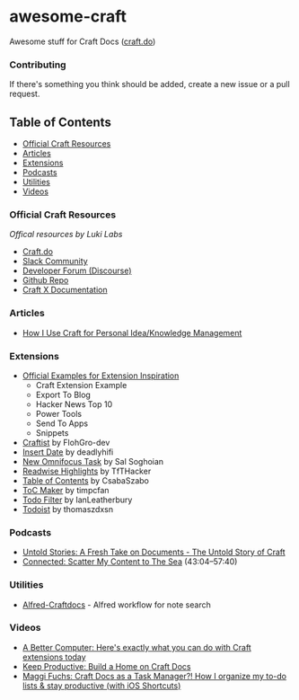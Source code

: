 # awesome-craft
Awesome stuff for Craft Docs ([craft.do](https://www.craft.do))

### Contributing

If there's something you think should be added, create a new issue or a pull request.

## Table of Contents
- [Official Craft Resources](#official-craft-resources)
- [Articles](#articles)
- [Extensions](#extensions)
- [Podcasts](#podcasts)
- [Utilities](#utilities)
- [Videos](#videos)

### Official Craft Resources
*Offical resources by Luki Labs*

- [Craft.do](https://www.craft.do)
- [Slack Community](https://craft.do/community)
- [Developer Forum (Discourse)](https://forum.developer.craft.do)
- [Github Repo](https://github.com/craftdocs)
- [Craft X Documentation](https://documentation.developer.craft.do)

### Articles

- [How I Use Craft for Personal Idea/Knowledge Management](https://jessejanderson.medium.com/how-i-use-craft-for-personal-idea-knowledge-management-7f77cdc9031)

### Extensions

- [Official Examples for Extension Inspiration](https://github.com/craftdocs/craft-extension-inspirations)
  - Craft Extension Example
  - Export To Blog
  - Hacker News Top 10
  - Power Tools
  - Send To Apps
  - Snippets
- [Craftist](https://github.com/FlohGro-dev/Craftist) by FlohGro-dev
- [Insert Date](https://github.com/deadlyhifi/craft-x-insert-date) by deadlyhifi
- [New Omnifocus Task](https://omni-automation.com/craft/omnifocus-new-task.html) by Sal Soghoian
- [Readwise Highlights](https://github.com/TfTHacker/craft42-readwise) by TfTHacker
- [Table of Contents](https://github.com/CsabaSzabo/craft-extension-table-of-content) by CsabaSzabo
- [ToC Maker](https://github.com/timpcfan/craft-toc-maker) by timpcfan
- [Todo Filter](https://github.com/IanLeatherbury/todo-filter) by IanLeatherbury
- [Todoist](https://github.com/thomaszdxsn/craft-todoist) by thomaszdxsn

### Podcasts

- [Untold Stories: A Fresh Take on Documents - The Untold Story of Craft](https://soundcloud.com/untold-stories-podcast/a-fresh-take-on-documents-the-untold-story-of-craft)
- [Connected: Scatter My Content to The Sea](https://www.relay.fm/connected/375) (43:04–57:40)

### Utilities

- [Alfred-Craftdocs](https://github.com/kudrykv/alfred-craftdocs) - Alfred workflow for note search

### Videos

- [A Better Computer: Here's exactly what you can do with Craft extensions today](https://youtu.be/UOj4DVPTy7Q)
- [Keep Productive: Build a Home on Craft Docs](https://youtu.be/XVzlq30ThLs)
- [Maggi Fuchs: Craft Docs as a Task Manager?! How I organize my to-do lists & stay productive (with iOS Shortcuts)](https://youtu.be/V5aeMqWc2Ac)

